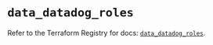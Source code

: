 # `data_datadog_roles`

Refer to the Terraform Registry for docs: [`data_datadog_roles`](https://registry.terraform.io/providers/datadog/datadog/3.48.1/docs/data-sources/roles).
